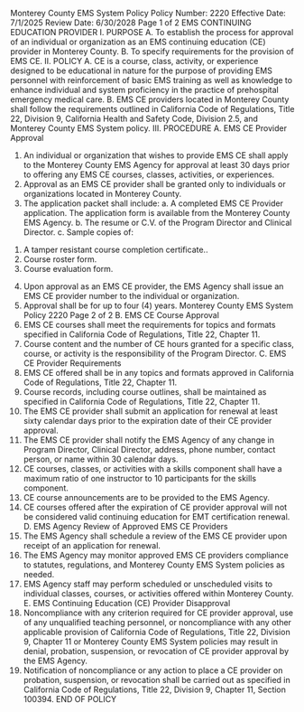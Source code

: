 Monterey County EMS System Policy
Policy Number: 2220
Effective Date: 7/1/2025
Review Date: 6/30/2028
Page 1 of 2
EMS CONTINUING EDUCATION PROVIDER
I. PURPOSE
A. To establish the process for approval of an individual or organization as an EMS
continuing education (CE) provider in Monterey County.
B. To specify requirements for the provision of EMS CE.
II. POLICY
A. CE is a course, class, activity, or experience designed to be educational in nature for the
purpose of providing EMS personnel with reinforcement of basic EMS training as well as
knowledge to enhance individual and system proficiency in the practice of prehospital
emergency medical care.
B. EMS CE providers located in Monterey County shall follow the requirements outlined in
California Code of Regulations, Title 22, Division 9, California Health and Safety Code,
Division 2.5, and Monterey County EMS System policy.
III. PROCEDURE
A. EMS CE Provider Approval
1. An individual or organization that wishes to provide EMS CE shall apply to the
Monterey County EMS Agency for approval at least 30 days prior to offering any
EMS CE courses, classes, activities, or experiences.
2. Approval as an EMS CE provider shall be granted only to individuals or
organizations located in Monterey County.
3. The application packet shall include:
a. A completed EMS CE Provider application. The application form is
available from the Monterey County EMS Agency.
b. The resume or C.V. of the Program Director and Clinical Director.
c. Sample copies of:
1) A tamper resistant course completion certificate..
2) Course roster form.
3) Course evaluation form.
4. Upon approval as an EMS CE provider, the EMS Agency shall issue an EMS CE
provider number to the individual or organization.
5. Approval shall be for up to four (4) years.
Monterey County EMS System Policy 2220
Page 2 of 2
B. EMS CE Course Approval
1. EMS CE courses shall meet the requirements for topics and formats specified in
California Code of Regulations, Title 22, Chapter 11.
2. Course content and the number of CE hours granted for a specific class, course, or
activity is the responsibility of the Program Director.
C. EMS CE Provider Requirements
1. EMS CE offered shall be in any topics and formats approved in California Code
of Regulations, Title 22, Chapter 11.
2. Course records, including course outlines, shall be maintained as specified in
California Code of Regulations, Title 22, Chapter 11.
3. The EMS CE provider shall submit an application for renewal at least sixty
calendar days prior to the expiration date of their CE provider approval.
4. The EMS CE provider shall notify the EMS Agency of any change in Program
Director, Clinical Director, address, phone number, contact person, or name
within 30 calendar days.
5. CE courses, classes, or activities with a skills component shall have a maximum
ratio of one instructor to 10 participants for the skills component.
6. CE course announcements are to be provided to the EMS Agency.
7. CE courses offered after the expiration of CE provider approval will not be
considered valid continuing education for EMT certification renewal.
D. EMS Agency Review of Approved EMS CE Providers
1. The EMS Agency shall schedule a review of the EMS CE provider upon receipt
of an application for renewal.
2. The EMS Agency may monitor approved EMS CE providers compliance to
statutes, regulations, and Monterey County EMS System policies as needed.
3. EMS Agency staff may perform scheduled or unscheduled visits to individual
classes, courses, or activities offered within Monterey County.
E. EMS Continuing Education (CE) Provider Disapproval
1. Noncompliance with any criterion required for CE provider approval, use of any
unqualified teaching personnel, or noncompliance with any other applicable
provision of California Code of Regulations, Title 22, Division 9, Chapter 11 or
Monterey County EMS System policies may result in denial, probation,
suspension, or revocation of CE provider approval by the EMS Agency.
2. Notification of noncompliance or any action to place a CE provider on probation,
suspension, or revocation shall be carried out as specified in California Code of
Regulations, Title 22, Division 9, Chapter 11, Section 100394.
END OF POLICY

